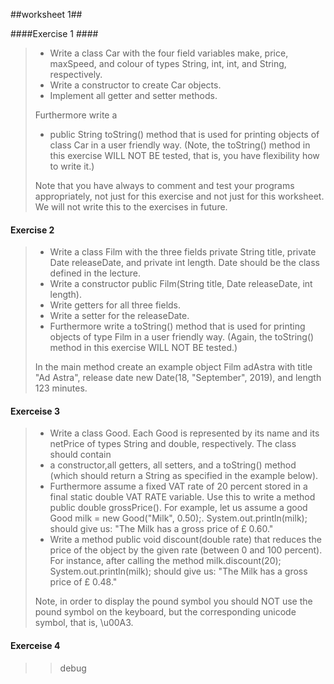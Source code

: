 ##worksheet 1##

####Exercise 1 ####
>* Write a class Car with the four field variables make, price, maxSpeed, and colour of types String, int, int, and String, respectively.
>* Write a constructor to create Car objects.
>* Implement all getter and setter methods. 
>
>Furthermore write a
>* public String toString() method that is used for printing objects of class Car in a user friendly
>way. (Note, the toString() method in this exercise WILL NOT BE tested, that is, you have flexibility how to write it.)
>
>Note that you have always to comment and test your programs appropriately, not just for this exercise and not just for this worksheet. We will not write this to the exercises in future.

#### Exercise 2 ####
>* Write a class Film with the three fields private String title, private Date releaseDate, and private int length. Date should be the class defined in the lecture.
>* Write a constructor public Film(String title, Date releaseDate, int length).
>* Write getters for all three fields.
>* Write a setter for the releaseDate.
>* Furthermore write a toString() method that is used for printing objects of type Film in a user friendly way. (Again, the toString() method in this exercise WILL NOT BE tested.)
>
>In the main method create an example object Film adAstra with title "Ad Astra", release date new Date(18, "September", 2019), and length 123 minutes.

#### Exerceise 3 ####
>* Write a class Good. Each Good is represented by its name and its netPrice of types String and double, respectively. The class should contain
>* a constructor,all getters, all setters, and a toString() method (which should return a String as specified in the example below).
>* Furthermore assume a fixed VAT rate of 20 percent stored in a final static double VAT RATE variable. Use this to write a method public double grossPrice(). For example, let us assume a good Good milk = new Good("Milk", 0.50);.
>System.out.println(milk); should give us:
>"The Milk has a gross price of £ 0.60."
>* Write a method public void discount(double rate) that reduces the price of the object by the given rate (between 0 and 100 percent). For instance, after calling the method milk.discount(20); 
> System.out.println(milk); should give us: "The Milk has a gross price of £ 0.48."
>
> Note, in order to display the pound symbol you should NOT use the pound symbol on the keyboard, but
the corresponding unicode symbol, that is, \u00A3.

#### Exerceise 4 ###
>>debug